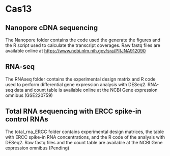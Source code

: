 # Cas13

## Nanopore cDNA sequencing
The Nanopore folder contains the code used the generate the figures and the R script used to calculate the transcript coverages. 
Raw fastq files are available online at https://www.ncbi.nlm.nih.gov/sra/PRJNA912090

## RNA-seq
The RNAseq folder contains the experimental design matrix and R code used to perform differential gene expression analysis with DESeq2. 
RNA-seq data and count table is available online at the NCBI Gene expression omnibus (GSE220759)

## Total RNA sequencing with ERCC spike-in control RNAs
The total_rna_ERCC folder contains experimental design matrices, the table with ERCC spike-in RNA concentrations, and the R code of the analysis with DESeq2. 
Raw fastq files and the count table are available at the NCBI Gene expression omnibus (Pending)
